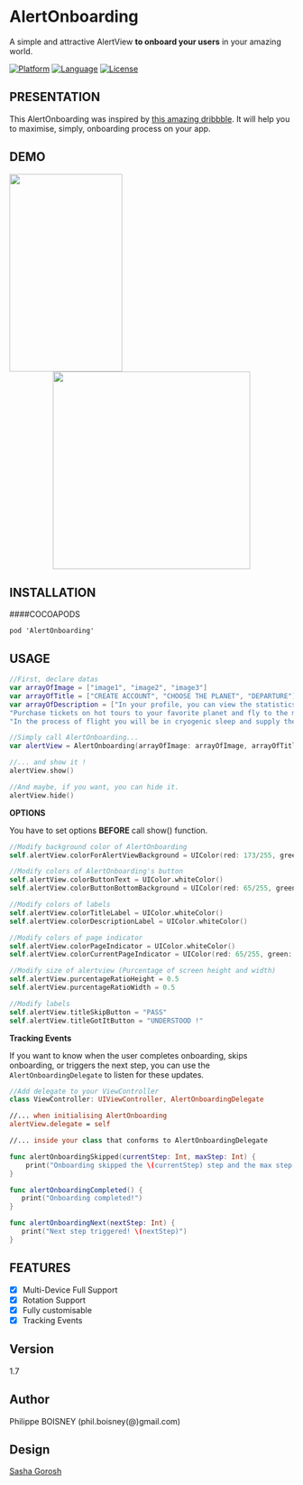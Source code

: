 # AlertOnboarding
A simple and attractive AlertView **to onboard your users** in your amazing world.

[![Platform](http://img.shields.io/badge/platform-ios-blue.svg?style=flat
)](https://developer.apple.com/iphone/index.action)
[![Language](http://img.shields.io/badge/language-swift-brightgreen.svg?style=flat
)](https://developer.apple.com/swift)
[![License](http://img.shields.io/badge/license-MIT-lightgrey.svg?style=flat
)](http://mit-license.org)

## PRESENTATION
This AlertOnboarding was inspired by [this amazing dribbble](https://dribbble.com/shots/2422143-Space-onboarding). It will help you to maximise, simply, onboarding process on your app.

## DEMO
<p align="center">
 <img src ="https://raw.githubusercontent.com/PhilippeBoisney/AlertOnboarding/master/demo.gif", width=200, height=350, align="left"/>
 <img src ="https://raw.githubusercontent.com/PhilippeBoisney/AlertOnboarding/master/screenshot.png", height=350/>
</p>

## INSTALLATION
####COCOAPODS
```
pod 'AlertOnboarding'
```


## USAGE
```swift
//First, declare datas
var arrayOfImage = ["image1", "image2", "image3"]
var arrayOfTitle = ["CREATE ACCOUNT", "CHOOSE THE PLANET", "DEPARTURE"]
var arrayOfDescription = ["In your profile, you can view the statistics of its operations and the recommandations of friends",
"Purchase tickets on hot tours to your favorite planet and fly to the most comfortable intergalactic spaceships of best companies",
"In the process of flight you will be in cryogenic sleep and supply the body with all the necessary things for life"]

//Simply call AlertOnboarding...
var alertView = AlertOnboarding(arrayOfImage: arrayOfImage, arrayOfTitle: arrayOfTitle, arrayOfDescription: arrayOfDescription)

//... and show it !
alertView.show()

//And maybe, if you want, you can hide it.
alertView.hide()

```
**OPTIONS**

You have to set options **BEFORE** call show() function.

```swift
//Modify background color of AlertOnboarding
self.alertView.colorForAlertViewBackground = UIColor(red: 173/255, green: 206/255, blue: 183/255, alpha: 1.0)

//Modify colors of AlertOnboarding's button
self.alertView.colorButtonText = UIColor.whiteColor()
self.alertView.colorButtonBottomBackground = UIColor(red: 65/255, green: 165/255, blue: 115/255, alpha: 1.0)

//Modify colors of labels
self.alertView.colorTitleLabel = UIColor.whiteColor()
self.alertView.colorDescriptionLabel = UIColor.whiteColor()

//Modify colors of page indicator
self.alertView.colorPageIndicator = UIColor.whiteColor()
self.alertView.colorCurrentPageIndicator = UIColor(red: 65/255, green: 165/255, blue: 115/255, alpha: 1.0) 

//Modify size of alertview (Purcentage of screen height and width)
self.alertView.purcentageRatioHeight = 0.5
self.alertView.purcentageRatioWidth = 0.5

//Modify labels
self.alertView.titleSkipButton = "PASS"
self.alertView.titleGotItButton = "UNDERSTOOD !"

```
**Tracking Events**

If you want to know when the user completes onboarding, skips onboarding, or triggers the next step, you can use the `AlertOnboardingDelegate` to listen for these updates.

```swift
//Add delegate to your ViewController
class ViewController: UIViewController, AlertOnboardingDelegate

//... when initialising AlertOnboarding
alertView.delegate = self

//... inside your class that conforms to AlertOnboardingDelegate

func alertOnboardingSkipped(currentStep: Int, maxStep: Int) {
    print("Onboarding skipped the \(currentStep) step and the max step he saw was the number \(maxStep)")
}

func alertOnboardingCompleted() {
   print("Onboarding completed!")
}

func alertOnboardingNext(nextStep: Int) {
   print("Next step triggered! \(nextStep)")
}

```

## FEATURES
- [x] Multi-Device Full Support
- [x] Rotation Support
- [x] Fully customisable
- [x] Tracking Events

## Version
1.7

## Author
Philippe BOISNEY (phil.boisney(@)gmail.com)

## Design
[Sasha Gorosh](https://dribbble.com/SashaGorosh)

